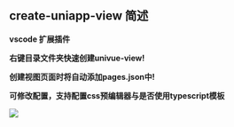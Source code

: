 ## create-uniapp-view 简述

**vscode 扩展插件**

**右键目录文件夹快速创建univue-view!**

**创建视图页面时将自动添加pages.json中!**

**可修改配置，支持配置css预编辑器与是否使用typescript模板**

![](https://pshangcheng.wsandos.com/pic/16015205724578)
